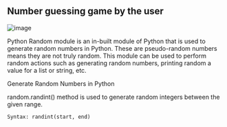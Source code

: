 ## Number guessing game by the user

![image](https://github.com/Peyman2012/Number-guessing-game-by-the-user/assets/88220773/f3a93b13-3882-4c02-a4ab-667ddc971a40)


Python Random module is an in-built module of Python that is used to generate random numbers in Python. These are pseudo-random numbers means they are not truly random. This module can be used to perform random actions such as generating random numbers, printing random a value for a list or string, etc.

Generate Random Numbers in Python

random.randint() method is used to generate random integers between the given range.
    
    Syntax: randint(start, end)
